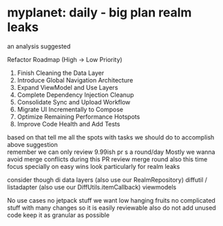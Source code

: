 # myplanet: daily - big plan realm leaks
an analysis suggested

Refactor Roadmap (High → Low Priority)
1. Finish Cleaning the Data Layer
2. Introduce Global Navigation Architecture
3. Expand ViewModel and Use Layers
4. Complete Dependency Injection Cleanup
5. Consolidate Sync and Upload Workflow
6. Migrate UI Incrementally to Compose
7. Optimize Remaining Performance Hotspots
8. Improve Code Health and Add Tests

based on that tell me all the spots with tasks we should do to accomplish above suggestion   
remember we can only review 9.99ish pr s a round/day 
Mostly we wanna avoid merge conflicts during this PR review merge round
also this time focus specially on
easy wins
look particularly for realm leaks  

consider though
di 
data layers  (also use our RealmRepository)
diffutil / listadapter (also use our DiffUtils.itemCallback)
viewmodels

No use cases no jetpack stuff
we want low hanging fruits
no complicated stuff with many changes
so it is easily reviewable
also do not add unused code
keep it as granular as possible

